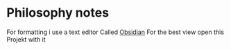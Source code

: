 # Philosophy notes

For formatting i use a text editor Called [Obsidian](https://obsidian.md) 
For the best view open this Projekt with it
